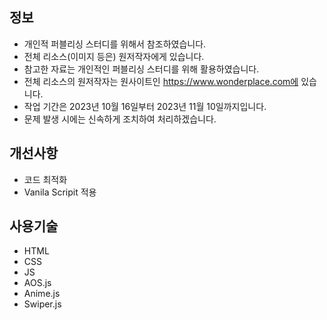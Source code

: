 ## 정보

- 개인적 퍼블리싱 스터디를 위해서 참조하였습니다.
- 전체 리소스(이미지 등은) 원저작자에게 있습니다.
- 참고한 자료는 개인적인 퍼블리싱 스터디를 위해 활용하였습니다. 
- 전체 리소스의 원저작자는 원사이트인 https://www.wonderplace.com에 있습니다.
- 작업 기간은 2023년 10월 16일부터 2023년 11월 10일까지입니다. 
- 문제 발생 시에는 신속하게 조치하여 처리하겠습니다.

## 개선사항

- 코드 최적화
- Vanila Scripit 적용

## 사용기술

- HTML
- CSS
- JS
- AOS.js
- Anime.js
- Swiper.js